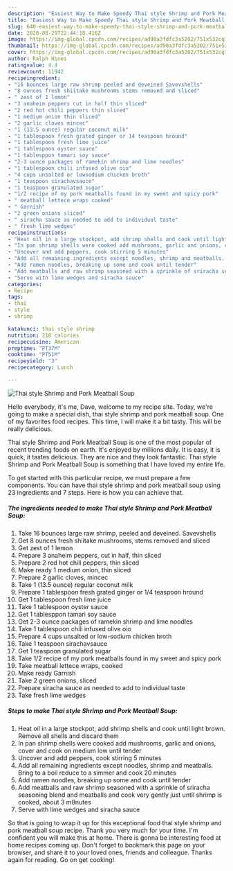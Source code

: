 ```yaml
---
description: "Easiest Way to Make Speedy Thai style Shrimp and Pork Meatball Soup"
title: "Easiest Way to Make Speedy Thai style Shrimp and Pork Meatball Soup"
slug: 640-easiest-way-to-make-speedy-thai-style-shrimp-and-pork-meatball-soup
date: 2020-08-29T22:44:18.416Z
image: https://img-global.cpcdn.com/recipes/ad90a3fdfc3a5202/751x532cq70/thai-style-shrimp-and-pork-meatball-soup-recipe-main-photo.jpg
thumbnail: https://img-global.cpcdn.com/recipes/ad90a3fdfc3a5202/751x532cq70/thai-style-shrimp-and-pork-meatball-soup-recipe-main-photo.jpg
cover: https://img-global.cpcdn.com/recipes/ad90a3fdfc3a5202/751x532cq70/thai-style-shrimp-and-pork-meatball-soup-recipe-main-photo.jpg
author: Ralph Hines
ratingvalue: 4.4
reviewcount: 11942
recipeingredient:
- "16 bounces large raw shrimp peeled and deveined Savevshells"
- "8 ounces fresh shiitake mushrooms stems removed and sliced"
- " zest of 1 lemon"
- "3 anaheim peppers cut in half thin sliced"
- "2 red hot chili peppers thin sliced"
- "1 medium onion thin sliced"
- "2 garlic cloves mincec"
- "1 (13.5 ounce) regular coconut milk"
- "1 tablespoon fresh grated ginger or 14 teaspoon hround"
- "1 tablespoon fresh lime juice"
- "1 tablespoon oyster sauce"
- "1 tablesppon tamari soy sauce"
- "2-3 ounce packages of ramekin shrimp and lime noodles"
- "1 tablespoon chili infused olive oio"
- "4 cups unsalted or lowsodium chicken broth"
- "1 teaspoon sirachavsauce"
- "1 teaspoon granulated sugar"
- "1/2 recipe of my pork meatballs found in my sweet and spicy pork"
- " meatball lettece wraps cooked"
- " Garnish"
- "2 green onions sliced"
- " siracha sauce as needed to add to individual taste"
- " fresh lime wedges"
recipeinstructions:
- "Heat oil in a large stockpot, add shrimp shells and cook until light brown. Remove all shells and discard them"
- "In pan shrimp shells were cooked add mushrooms, garlic and onions, cover and cook on medium low until tender"
- "Uncover and add peppers, cook stirring 5 minutes"
- "Add all remaining ingredients except noodles, shrimp and meatballs. Bring to a boil reduce to a simmer and cook 20 minutes"
- "Add ramen noodles, breaking up some and cook until tender"
- "Add meatballs and raw shrimp seasoned with a sprinkle of sriracha seasoning blend and meatballs and cook very gently just until shrimp is cooked, about 3 m8nutes"
- "Serve with lime wedges and siracha sauce"
categories:
- Recipe
tags:
- thai
- style
- shrimp

katakunci: thai style shrimp 
nutrition: 218 calories
recipecuisine: American
preptime: "PT37M"
cooktime: "PT51M"
recipeyield: "3"
recipecategory: Lunch

---
```



![Thai style Shrimp and Pork Meatball Soup](https://img-global.cpcdn.com/recipes/ad90a3fdfc3a5202/751x532cq70/thai-style-shrimp-and-pork-meatball-soup-recipe-main-photo.jpg)

Hello everybody, it's me, Dave, welcome to my recipe site. Today, we're going to make a special dish, thai style shrimp and pork meatball soup. One of my favorites food recipes. This time, I will make it a bit tasty. This will be really delicious.

Thai style Shrimp and Pork Meatball Soup is one of the most popular of recent trending foods on earth. It's enjoyed by millions daily. It is easy, it is quick, it tastes delicious. They are nice and they look fantastic. Thai style Shrimp and Pork Meatball Soup is something that I have loved my entire life.




To get started with this particular recipe, we must prepare a few components. You can have thai style shrimp and pork meatball soup using 23 ingredients and 7 steps. Here is how you can achieve that.

<!--inarticleads1-->

##### The ingredients needed to make Thai style Shrimp and Pork Meatball Soup:

1. Take 16 bounces large raw shrimp, peeled and deveined. Savevshells
1. Get 8 ounces fresh shiitake mushrooms, stems removed and sliced
1. Get  zest of 1 lemon
1. Prepare 3 anaheim peppers, cut in half, thin sliced
1. Prepare 2 red hot chili peppers, thin sliced
1. Make ready 1 medium onion, thin sliced
1. Prepare 2 garlic cloves, mincec
1. Take 1 (13.5 ounce) regular coconut milk
1. Prepare 1 tablespoon fresh grated ginger or 1/4 teaspoon hround
1. Get 1 tablespoon fresh lime juice
1. Take 1 tablespoon oyster sauce
1. Get 1 tablesppon tamari soy sauce
1. Get 2-3 ounce packages of ramekin shrimp and lime noodles
1. Take 1 tablespoon chili infused olive oio
1. Prepare 4 cups unsalted or low-sodium chicken broth
1. Take 1 teaspoon sirachavsauce
1. Get 1 teaspoon granulated sugar
1. Take 1/2 recipe of my pork meatballs found in my sweet and spicy pork
1. Take  meatball lettece wraps, cooked
1. Make ready  Garnish
1. Take 2 green onions, sliced
1. Prepare  siracha sauce as needed to add to individual taste
1. Take  fresh lime wedges




<!--inarticleads2-->

##### Steps to make Thai style Shrimp and Pork Meatball Soup:

1. Heat oil in a large stockpot, add shrimp shells and cook until light brown. Remove all shells and discard them
1. In pan shrimp shells were cooked add mushrooms, garlic and onions, cover and cook on medium low until tender
1. Uncover and add peppers, cook stirring 5 minutes
1. Add all remaining ingredients except noodles, shrimp and meatballs. Bring to a boil reduce to a simmer and cook 20 minutes
1. Add ramen noodles, breaking up some and cook until tender
1. Add meatballs and raw shrimp seasoned with a sprinkle of sriracha seasoning blend and meatballs and cook very gently just until shrimp is cooked, about 3 m8nutes
1. Serve with lime wedges and siracha sauce




So that is going to wrap it up for this exceptional food thai style shrimp and pork meatball soup recipe. Thank you very much for your time. I'm confident you will make this at home. There is gonna be interesting food at home recipes coming up. Don't forget to bookmark this page on your browser, and share it to your loved ones, friends and colleague. Thanks again for reading. Go on get cooking!
